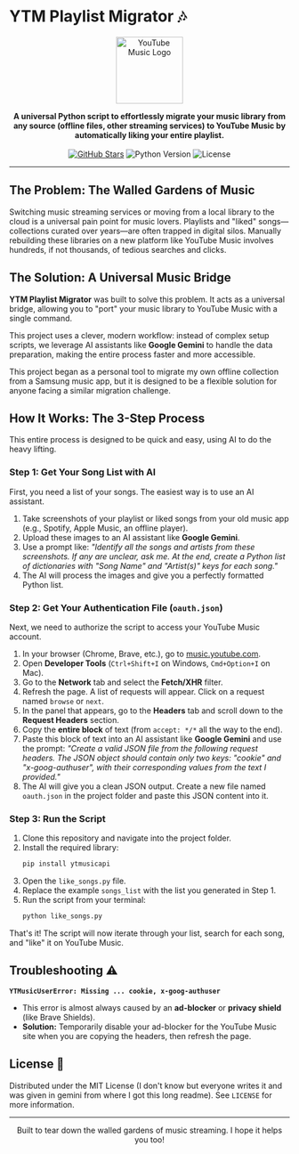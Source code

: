 # YTM Playlist Migrator 🎶

<p align="center">
  <img src="https://upload.wikimedia.org/wikipedia/commons/6/6a/Youtube_Music_icon.svg" alt="YouTube Music Logo" width="120"/>
</p>

<p align="center">
  <strong>A universal Python script to effortlessly migrate your music library from any source (offline files, other streaming services) to YouTube Music by automatically liking your entire playlist.</strong>
  <br/><br/>
  <a href="https://github.com/Harsh-Anand-Singh/YTM-Playlist-Migrator"><img src="https://img.shields.io/github/stars/Harsh-Anand-Singh/YTM-Playlist-Migrator?style=social" alt="GitHub Stars"></a>
  <img src="https://img.shields.io/badge/Python-3.7+-blue.svg" alt="Python Version">
  <img src="https://img.shields.io/badge/License-MIT-yellow.svg" alt="License">
</p>

---

## The Problem: The Walled Gardens of Music

Switching music streaming services or moving from a local library to the cloud is a universal pain point for music lovers. Playlists and "liked" songs—collections curated over years—are often trapped in digital silos. Manually rebuilding these libraries on a new platform like YouTube Music involves hundreds, if not thousands, of tedious searches and clicks.

## The Solution: A Universal Music Bridge

**YTM Playlist Migrator** was built to solve this problem. It acts as a universal bridge, allowing you to "port" your music library to YouTube Music with a single command. 

This project uses a clever, modern workflow: instead of complex setup scripts, we leverage AI assistants like **Google Gemini** to handle the data preparation, making the entire process faster and more accessible.

This project began as a personal tool to migrate my own offline collection from a Samsung music app, but it is designed to be a flexible solution for anyone facing a similar migration challenge.

## How It Works: The 3-Step Process

This entire process is designed to be quick and easy, using AI to do the heavy lifting.

### Step 1: Get Your Song List with AI

First, you need a list of your songs. The easiest way is to use an AI assistant.

1.  Take screenshots of your playlist or liked songs from your old music app (e.g., Spotify, Apple Music, an offline player).
2.  Upload these images to an AI assistant like **Google Gemini**.
3.  Use a prompt like: *"Identify all the songs and artists from these screenshots. If any are unclear, ask me. At the end, create a Python list of dictionaries with "Song Name" and "Artist(s)" keys for each song."*
4.  The AI will process the images and give you a perfectly formatted Python list.

### Step 2: Get Your Authentication File (`oauth.json`)

Next, we need to authorize the script to access your YouTube Music account.

1.  In your browser (Chrome, Brave, etc.), go to [music.youtube.com](https://music.youtube.com).
2.  Open **Developer Tools** (`Ctrl+Shift+I` on Windows, `Cmd+Option+I` on Mac).
3.  Go to the **Network** tab and select the **Fetch/XHR** filter.
4.  Refresh the page. A list of requests will appear. Click on a request named `browse` or `next`.
5.  In the panel that appears, go to the **Headers** tab and scroll down to the **Request Headers** section.
6.  Copy the **entire block** of text (from `accept: */*` all the way to the end).
7.  Paste this block of text into an AI assistant like **Google Gemini** and use the prompt: *"Create a valid JSON file from the following request headers. The JSON object should contain only two keys: "cookie" and "x-goog-authuser", with their corresponding values from the text I provided."*
8.  The AI will give you a clean JSON output. Create a new file named `oauth.json` in the project folder and paste this JSON content into it.

### Step 3: Run the Script

1.  Clone this repository and navigate into the project folder.
2.  Install the required library:
    ```bash
    pip install ytmusicapi
    ```
3.  Open the `like_songs.py` file.
4.  Replace the example `songs_list` with the list you generated in Step 1.
5.  Run the script from your terminal:
    ```bash
    python like_songs.py
    ```

That's it! The script will now iterate through your list, search for each song, and "like" it on YouTube Music.

## Troubleshooting ⚠️

**`YTMusicUserError: Missing ... cookie, x-goog-authuser`**
-   This error is almost always caused by an **ad-blocker** or **privacy shield** (like Brave Shields).
-   **Solution:** Temporarily disable your ad-blocker for the YouTube Music site when you are copying the headers, then refresh the page.


## License 📜

Distributed under the MIT License (I don't know but everyone writes it and was given in gemini from where I got this long readme). See `LICENSE` for more information.

---
<p align="center">
  Built to tear down the walled gardens of music streaming. I hope it helps you too!
</p>
